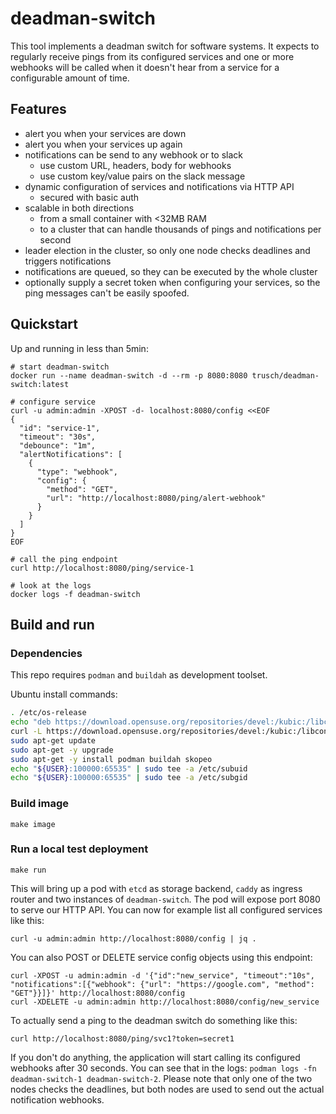deadman-switch
==============

This tool implements a deadman switch for software systems.
It expects to regularly receive pings from its configured services and one or more webhooks will be called when it doesn't hear from a service for a configurable amount of time.

## Features

* alert you when your services are down
* alert you when your services up again
* notifications can be send to any webhook or to slack
  * use custom URL, headers, body for webhooks
  * use custom key/value pairs on the slack message
* dynamic configuration of services and notifications via HTTP API
  * secured with basic auth
* scalable in both directions
  * from a small container with <32MB RAM
  * to a cluster that can handle thousands of pings and notifications per second
* leader election in the cluster, so only one node checks deadlines and triggers notifications
* notifications are queued, so they can be executed by the whole cluster
* optionally supply a secret token when configuring your services, so the ping messages can't be easily spoofed.

## Quickstart

Up and running in less than 5min:
```
# start deadman-switch
docker run --name deadman-switch -d --rm -p 8080:8080 trusch/deadman-switch:latest

# configure service
curl -u admin:admin -XPOST -d- localhost:8080/config <<EOF
{
  "id": "service-1",
  "timeout": "30s",
  "debounce": "1m",
  "alertNotifications": [
	{
	  "type": "webhook",
	  "config": {
	    "method": "GET",
		"url": "http://localhost:8080/ping/alert-webhook"
	  }
	}
  ]
}
EOF

# call the ping endpoint
curl http://localhost:8080/ping/service-1

# look at the logs
docker logs -f deadman-switch
```

## Build and run

### Dependencies

This repo requires `podman` and `buildah` as development toolset.

Ubuntu install commands:

```bash
. /etc/os-release
echo "deb https://download.opensuse.org/repositories/devel:/kubic:/libcontainers:/stable/xUbuntu_${VERSION_ID}/ /" | sudo tee /etc/apt/sources.list.d/devel:kubic:libcontainers:stable.list
curl -L https://download.opensuse.org/repositories/devel:/kubic:/libcontainers:/stable/xUbuntu_${VERSION_ID}/Release.key | sudo apt-key add -
sudo apt-get update
sudo apt-get -y upgrade
sudo apt-get -y install podman buildah skopeo
echo "${USER}:100000:65535" | sudo tee -a /etc/subuid
echo "${USER}:100000:65535" | sudo tee -a /etc/subgid
```

### Build image

```
make image
```

### Run a local test deployment

```
make run
```

This will bring up a pod with `etcd` as storage backend, `caddy` as ingress router and two instances of `deadman-switch`. The pod will expose port 8080 to serve our HTTP API.
You can now for example list all configured services like this:

```
curl -u admin:admin http://localhost:8080/config | jq .
```

You can also POST or DELETE service config objects using this endpoint:

```
curl -XPOST -u admin:admin -d '{"id":"new_service", "timeout":"10s", "notifications":[{"webhook": {"url": "https://google.com", "method": "GET"}}]}' http://localhost:8080/config
curl -XDELETE -u admin:admin http://localhost:8080/config/new_service
```

To actually send a ping to the deadman switch do something like this:

```
curl http://localhost:8080/ping/svc1?token=secret1
```

If you don't do anything, the application will start calling its configured webhooks after 30 seconds. You can see that in the logs: `podman logs -fn deadman-switch-1 deadman-switch-2`.
Please note that only one of the two nodes checks the deadlines, but both nodes are used to send out the actual notification webhooks.



